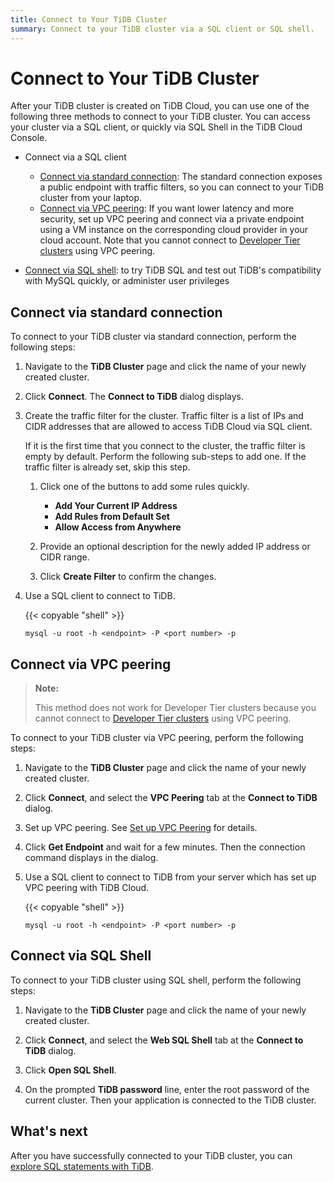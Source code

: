 ```yaml
---
title: Connect to Your TiDB Cluster
summary: Connect to your TiDB cluster via a SQL client or SQL shell.
---
```


# Connect to Your TiDB Cluster

After your TiDB cluster is created on TiDB Cloud, you can use one of the following three methods to connect to your TiDB cluster. You can access your cluster via a SQL client, or quickly via SQL Shell in the TiDB Cloud Console.

+ Connect via a SQL client

    - [Connect via standard connection](#connect-via-standard-connection): The standard connection exposes a public endpoint with traffic filters, so you can connect to your TiDB cluster from your laptop.
    - [Connect via VPC peering](#connect-via-vpc-peering): If you want lower latency and more security, set up VPC peering and connect via a private endpoint using a VM instance on the corresponding cloud provider in your cloud account. Note that you cannot connect to [Developer Tier clusters](/tidb-cloud/select-cluster-tier.md#developer-tier) using VPC peering.

- [Connect via SQL shell](#connect-via-sql-shell): to try TiDB SQL and test out TiDB's compatibility with MySQL quickly, or administer user privileges

## Connect via standard connection

To connect to your TiDB cluster via standard connection, perform the following steps:

1. Navigate to the **TiDB Cluster** page and click the name of your newly created cluster.

2. Click **Connect**. The **Connect to TiDB** dialog displays.

3. Create the traffic filter for the cluster. Traffic filter is a list of IPs and CIDR addresses that are allowed to access TiDB Cloud via SQL client.

    If it is the first time that you connect to the cluster, the traffic filter is empty by default. Perform the following sub-steps to add one. If the traffic filter is already set, skip this step.

    1. Click one of the buttons to add some rules quickly.

        - **Add Your Current IP Address**
        - **Add Rules from Default Set**
        - **Allow Access from Anywhere**

    2. Provide an optional description for the newly added IP address or CIDR range.

    3. Click **Create Filter** to confirm the changes.

4. Use a SQL client to connect to TiDB.

    {{< copyable "shell" >}}

    ```shell
    mysql -u root -h <endpoint> -P <port number> -p
    ```

## Connect via VPC peering

> **Note:**
>
> This method does not work for Developer Tier clusters because you cannot connect to [Developer Tier clusters](/tidb-cloud/select-cluster-tier.md#developer-tier) using VPC peering.

To connect to your TiDB cluster via VPC peering, perform the following steps:

1. Navigate to the **TiDB Cluster** page and click the name of your newly created cluster.

2. Click **Connect**, and select the **VPC Peering** tab at the **Connect to TiDB** dialog.

3. Set up VPC peering. See [Set up VPC Peering](/tidb-cloud/set-up-vpc-peering-connections.md) for details.

4. Click **Get Endpoint** and wait for a few minutes. Then the connection command displays in the dialog.

5. Use a SQL client to connect to TiDB from your server which has set up VPC peering with TiDB Cloud.

    {{< copyable "shell" >}}

    ```shell
    mysql -u root -h <endpoint> -P <port number> -p
    ```

## Connect via SQL Shell

To connect to your TiDB cluster using SQL shell, perform the following steps:

1. Navigate to the **TiDB Cluster** page and click the name of your newly created cluster.

2. Click **Connect**, and select the **Web SQL Shell** tab at the **Connect to TiDB** dialog.

3. Click **Open SQL Shell**.

4. On the prompted **TiDB password** line, enter the root password of the current cluster. Then your application is connected to the TiDB cluster.

## What's next

After you have successfully connected to your TiDB cluster, you can [explore SQL statements with TiDB](https://docs.pingcap.com/tidb/stable/basic-sql-operations).
